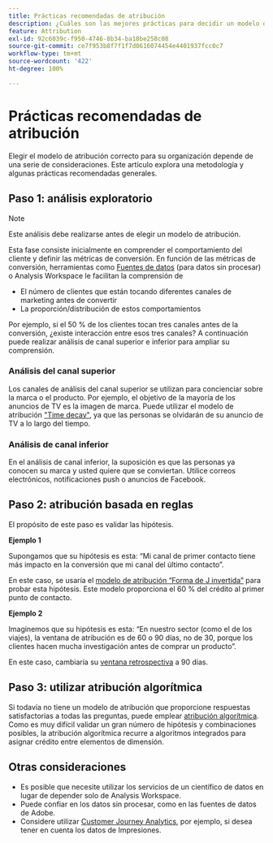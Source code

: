 ```yaml
---
title: Prácticas recomendadas de atribución
description: ¿Cuáles son las mejores prácticas para decidir un modelo de atribución?
feature: Attribution
exl-id: 92c6039c-f950-4746-8b34-ba18be258c08
source-git-commit: ce7f953b8f7f1f7d0616074454e4401937fcc0c7
workflow-type: tm+mt
source-wordcount: '422'
ht-degree: 100%

---
```


# Prácticas recomendadas de atribución

Elegir el modelo de atribución correcto para su organización depende de una serie de consideraciones. Este artículo explora una metodología y algunas prácticas recomendadas generales.

## Paso 1: análisis exploratorio

>[!NOTE]
>Este análisis debe realizarse antes de elegir un modelo de atribución.

Esta fase consiste inicialmente en comprender el comportamiento del cliente y definir las métricas de conversión. En función de las métricas de conversión, herramientas como [Fuentes de datos](https://experienceleague.adobe.com/docs/analytics/export/analytics-data-feed/data-feed-overview.html?lang=es) (para datos sin procesar) o Analysis Workspace le facilitan la comprensión de

* El número de clientes que están tocando diferentes canales de marketing antes de convertir
* La proporción/distribución de estos comportamientos

Por ejemplo, si el 50 % de los clientes tocan tres canales antes de la conversión, ¿existe interacción entre esos tres canales?
A continuación puede realizar análisis de canal superior e inferior para ampliar su comprensión.

### Análisis del canal superior

Los canales de análisis del canal superior se utilizan para concienciar sobre la marca o el producto. Por ejemplo, el objetivo de la mayoría de los anuncios de TV es la imagen de marca. Puede utilizar el modelo de atribución [&quot;Time decay&quot;](/help/analyze/analysis-workspace/attribution/models.md), ya que las personas se olvidarán de su anuncio de TV a lo largo del tiempo.

### Análisis de canal inferior

En el análisis de canal inferior, la suposición es que las personas ya conocen su marca y usted quiere que se conviertan. Utilice correos electrónicos, notificaciones push o anuncios de Facebook.

## Paso 2: atribución basada en reglas

El propósito de este paso es validar las hipótesis.

**Ejemplo 1**

Supongamos que su hipótesis es esta: “Mi canal de primer contacto tiene más impacto en la conversión que mi canal del último contacto”.

En este caso, se usaría el [modelo de atribución “Forma de J invertida”](/help/analyze/analysis-workspace/attribution/models.md) para probar esta hipótesis. Este modelo proporciona el 60 % del crédito al primer punto de contacto.

**Ejemplo 2**

Imaginemos que su hipótesis es esta: “En nuestro sector (como el de los viajes), la ventana de atribución es de 60 o 90 días, no de 30, porque los clientes hacen mucha investigación antes de comprar un producto”.

En este caso, cambiaría su [ventana retrospectiva](https://experienceleague.adobe.com/docs/analytics/analyze/analysis-workspace/attribution/models.html?lang=es#lookback-windows) a 90 días.

## Paso 3: utilizar atribución algorítmica

Si todavía no tiene un modelo de atribución que proporcione respuestas satisfactorias a todas las preguntas, puede emplear [atribución algorítmica](/help/analyze/analysis-workspace/attribution/algorithmic.md). Como es muy difícil validar un gran número de hipótesis y combinaciones posibles, la atribución algorítmica recurre a algoritmos integrados para asignar crédito entre elementos de dimensión.

## Otras consideraciones

* Es posible que necesite utilizar los servicios de un científico de datos en lugar de depender solo de Analysis Workspace.
* Puede confiar en los datos sin procesar, como en las fuentes de datos de Adobe.
* Considere utilizar [Customer Journey Analytics](https://experienceleague.adobe.com/docs/analytics-platform/using/cja-overview/cja-overview.html?lang=es), por ejemplo, si desea tener en cuenta los datos de Impresiones.
